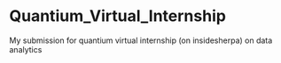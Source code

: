# Quantium_Virtual_Internship
My submission for quantium virtual internship (on insidesherpa) on data analytics
